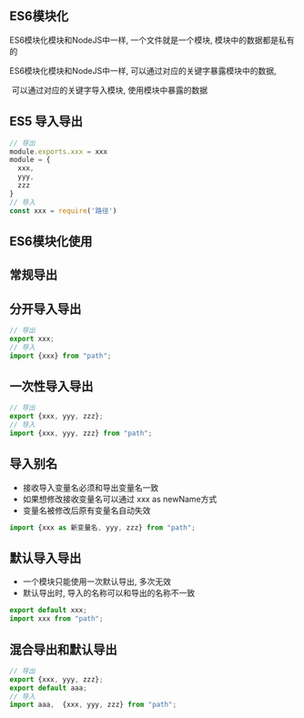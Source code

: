 ## ES6模块化

ES6模块化模块和NodeJS中一样, 一个文件就是一个模块, 模块中的数据都是私有的

ES6模块化模块和NodeJS中一样, 可以通过对应的关键字暴露模块中的数据,

​                             可以通过对应的关键字导入模块, 使用模块中暴露的数据

## ES5 导入导出

```js
// 导出
module.exports.xxx = xxx
module = {
  xxx,
  yyy,
  zzz
}
// 导入
const xxx = require('路径')
```



## ES6模块化使用

## 常规导出

## 分开导入导出

~~~js
// 导出
export xxx;
// 导入
import {xxx} from "path";
~~~



## 一次性导入导出

```js
// 导出
export {xxx, yyy, zzz};
// 导入
import {xxx, yyy, zzz} from "path";
```

## 导入别名

- 接收导入变量名必须和导出变量名一致
- 如果想修改接收变量名可以通过 xxx as newName方式
- 变量名被修改后原有变量名自动失效

```js
import {xxx as 新变量名, yyy, zzz} from "path";
```



## 默认导入导出

- 一个模块只能使用一次默认导出, 多次无效
- 默认导出时, 导入的名称可以和导出的名称不一致

```js
export default xxx;
import xxx from "path";
```



## 混合导出和默认导出

```js
// 导出
export {xxx, yyy, zzz};
export default aaa;
// 导入
import aaa,  {xxx, yyy, zzz} from "path";
```

